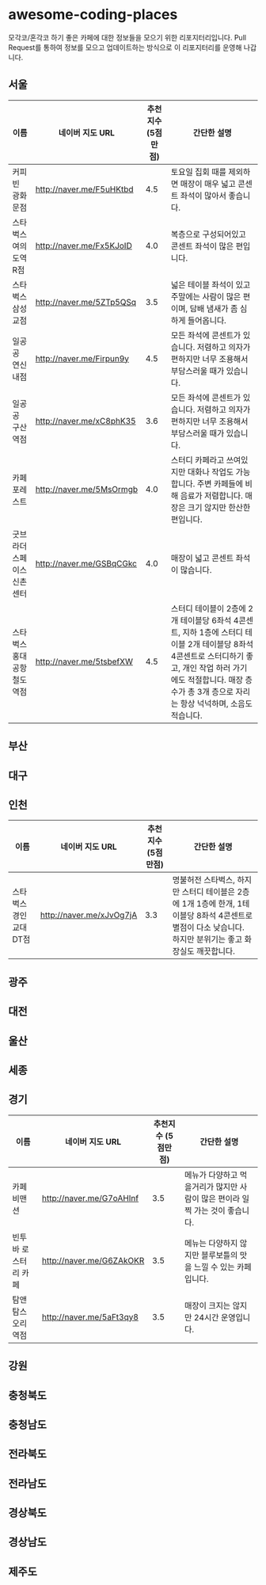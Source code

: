 # awesome-coding-places

모각코/혼각코 하기 좋은 카페에 대한 정보들을 모으기 위한 리포지터리입니다. Pull Request를 통하여 정보를 모으고 업데이트하는 방식으로 이 리포지터리를 운영해 나갑니다.

## 서울

| 이름 | 네이버 지도 URL | 추천지수 (5점만점) | 간단한 설명 |
| ---- | --------------- | ------------------ | ----------- |
| 커피빈 광화문점 | http://naver.me/F5uHKtbd | 4.5 | 토요일 집회 때를 제외하면 매장이 매우 넓고 콘센트 좌석이 많아서 좋습니다. |
| 스타벅스 여의도역R점 | http://naver.me/Fx5KJoID | 4.0 | 복층으로 구성되어있고 콘센트 좌석이 많은 편입니다. |
| 스타벅스 삼성교점 | http://naver.me/5ZTp5QSq | 3.5 | 넓은 테이블 좌석이 있고 주말에는 사람이 많은 편이며, 담배 냄새가 좀 심하게 들어옵니다. |
| 일공공 연신내점 | http://naver.me/Firpun9y | 4.5 | 모든 좌석에 콘센트가 있습니다. 저렴하고 의자가 편하지만 너무 조용해서 부담스러울 때가 있습니다. |
| 일공공 구산역점 | http://naver.me/xC8phK35 | 3.6 | 모든 좌석에 콘센트가 있습니다. 저렴하고 의자가 편하지만 너무 조용해서 부담스러울 때가 있습니다. |
| 카페 포레스트 | http://naver.me/5MsOrmgb | 4.0 | 스터디 카페라고 쓰여있지만 대화나 작업도 가능합니다. 주변 카페들에 비해 음료가 저렴합니다. 매장은 크기 않지만 한산한 편입니다. |
| 굿브라더스페이스 신촌센터 | http://naver.me/GSBqCGkc | 4.0 | 매장이 넓고 콘센트 좌석이 많습니다. |
| 스타벅스 홍대공항철도역점 | http://naver.me/5tsbefXW | 4.5 | 스터디 테이블이 2층에 2개 테이블당 6좌석 4콘센트, 지하 1층에 스터디 테이블 2개 테이블당 8좌석 4콘센트로 스터디하기 좋고, 개인 작업 하러 가기에도 적절합니다. 매장 층수가 총 3개 층으로 자리는 항상 넉넉하며, 소음도 적습니다. |


## 부산

## 대구

## 인천

| 이름 | 네이버 지도 URL | 추천지수 (5점만점) | 간단한 설명 |
| ---- | --------------- | ------------------ | ----------- |
| 스타벅스 경인교대 DT점 | http://naver.me/xJvOg7jA | 3.3 | 명불허전 스타벅스, 하지만 스터디 테이블은 2층에 1개 1층에 한개, 1테이블당 8좌석 4콘센트로 별점이 다소 낮습니다. 하지만 분위기는 좋고 화장실도 깨끗합니다. |

## 광주

## 대전

## 울산

## 세종

## 경기

| 이름 | 네이버 지도 URL | 추천지수 (5점만점) | 간단한 설명 |
| ---- | --------------- | ------------------ | ----------- |
| 카페비맨션 | http://naver.me/G7oAHInf | 3.5 | 메뉴가 다양하고 먹을거리가 많지만 사람이 많은 편이라 일찍 가는 것이 좋습니다. |
| 빈투바 로스터리 카페 | http://naver.me/G6ZAkOKR | 3.5 | 메뉴는 다양하지 않지만 블루보틀의 맛을 느낄 수 있는 카페입니다. |
| 탐앤탐스 오리역점 | http://naver.me/5aFt3qy8 | 3.5 | 매장이 크지는 않지만 24시간 운영입니다. |

## 강원

## 충청북도

## 충청남도

## 전라북도

## 전라남도

## 경상북도

## 경상남도

## 제주도
